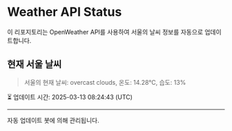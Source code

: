 
# Weather API Status

이 리포지토리는 OpenWeather API를 사용하여 서울의 날씨 정보를 자동으로 업데이트합니다.

## 현재 서울 날씨
> 서울의 현재 날씨: overcast clouds, 온도: 14.28°C, 습도: 13%

⏳ 업데이트 시간: 2025-03-13 08:24:43 (UTC)

---
자동 업데이트 봇에 의해 관리됩니다.
